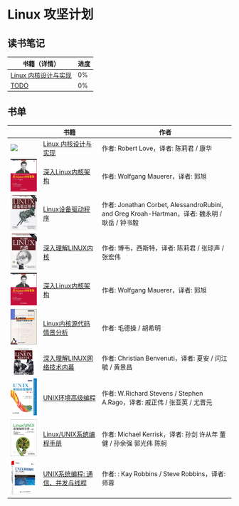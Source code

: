 # Linux 攻坚计划

## 读书笔记

| 书籍（详情） | 进度 |
|----|----|
| [Linux 内核设计与实现](https://github.com/developer-learning/learning-linux/issues/1) | 0% |
| [TODO]((https://github.com/developer-learning/learning-linux/issues)) | 0% |

## 书单

|| 书籍 | 作者 |
|----|----|----|
|<img src="/books/linux-kernel-development-3rd.jpg" width="150px;"/>|[Linux 内核设计与实现](https://book.douban.com/subject/6097773/) | 作者: Robert Love，译者: 陈莉君 / 康华 |
|<img src="/books/professional-linux-kernel-architecture.jpg" width="150px;"/>|[深入Linux内核架构](https://book.douban.com/subject/4843567/) | 作者:  Wolfgang Mauerer，译者: 郭旭   |
|<img src="/books/linux-device-drivers-3rd.jpg" width="150px;"/>|[Linux设备驱动程序](https://book.douban.com/subject/1723151/) | 作者: Jonathan Corbet, AlessandroRubini, and Greg Kroah-Hartman，译者:  魏永明 / 耿岳 / 钟书毅 |
|<img src="/books/understanding-the-linux-kernel.jpg" width="150px;"/>|[深入理解LINUX内核](https://book.douban.com/subject/2287506/) | 作者: 博韦，西斯特，译者: 陈莉君 / 张琼声 / 张宏伟 |
|<img src="/books/professional-linux-kernel-architecture.jpg" width="150px;"/>|[深入Linux内核架构](https://book.douban.com/subject/4843567/) | 作者: Wolfgang Mauerer，译者: 郭旭 |
|<img src="/books/linux-kernel-source-code-scenario-analysis.jpg" width="150px;"/>|[Linux内核源代码情景分析](https://book.douban.com/subject/1231584/) | 作者: 毛德操 / 胡希明 |
|<img src="/books/understanding-linux-network-internals.jpg" width="150px;"/>|[深入理解LINUX网络技术内幕](https://book.douban.com/subject/4015134/) | 作者: Christian Benvenuti，译者: 夏安 / 闫江毓 / 黄景昌 |
|<img src="/books/apue-3rd.jpg" width="150px;"/>|[UNIX环境高级编程](https://book.douban.com/subject/25900403/) | 作者: W.Richard Stevens / Stephen A.Rago，译者: 戚正伟 / 张亚英 / 尤晋元 |
|<img src="/books/the-linux-programming-interface.jpg" width="150px;"/>|[Linux/UNIX系统编程手册](https://book.douban.com/subject/25809330/) | 作者: Michael Kerrisk，译者: 孙剑 许从年 董健 / 孙余强 郭光伟 陈舸 |
|<img src="/books/unix-systems-programming.jpg" width="150px;"/>|[UNIX系统编程: 通信、并发与线程](https://book.douban.com/subject/30231496/) | 作者: : Kay Robbins / Steve Robbins，译者: 师蓉 |
